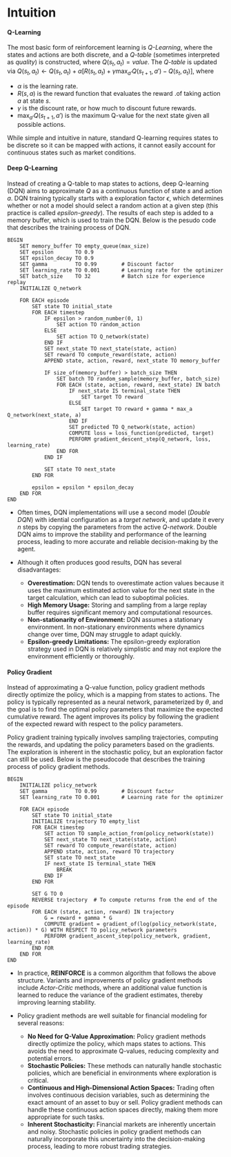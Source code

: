 # Intuition

#### Q-Learning

The most basic form of reinforcement learning is *Q-Learning*, where the states and actions are both discrete, and a *Q-table* (sometimes interpreted as *quality*) is constructed, where $Q(s_t, a_t) = value$. The *Q-table* is updated via $Q(s_t, a_t) \leftarrow Q(s_t, a_t) + \alpha \left[ R(s_t, a_t) + \gamma \max_{a'} Q(s_{t+1}, a') - Q(s_t, a_t) \right]$, where

* $\alpha$ is the learning rate.
* $R(s, a)$ is the reward function that evaluates the reward .of taking action $a$ at state $s$.
* $\gamma$ is the discount rate, or how much to discount future rewards.
* $\max_{a'} Q(s_{t+1}, a')$ is the maximum Q-value for the next state given all possible actions.

While simple and intuitive in nature, standard Q-learning requires states to be discrete so it can be mapped with actions, it cannot easily account for continuous states such as market conditions.

#### Deep Q-Learning

Instead of creating a Q-table to map states to actions, deep Q-learning (DQN) aims to approximate $Q$ as a continuous function of state $s$ and action $a$. DQN training typically starts with a exploration factor $\epsilon$, which determines whether or not a model should select a random action at a given step (this practice is called *epsilon-greedy*). The results of each step is added to a memory buffer, which is used to train the DQN. Below is the pesudo code that describes the training process of DQN.

```plaintext
BEGIN
    SET memory_buffer TO empty_queue(max_size)
    SET epsilon       TO 0.9
    SET epsilon_decay TO 0.9
    SET gamma         TO 0.99        # Discount factor
    SET learning_rate TO 0.001       # Learning rate for the optimizer
    SET batch_size    TO 32          # Batch size for experience replay
    INITIALIZE Q_network

    FOR EACH episode
        SET state TO initial_state
        FOR EACH timestep
            IF epsilon > random_number(0, 1)
                SET action TO random_action
            ELSE
                SET action TO Q_network(state)
            END IF
            SET next_state TO next_state(state, action)
            SET reward TO compute_reward(state, action)
            APPEND state, action, reward, next_state TO memory_buffer
            
            IF size_of(memory_buffer) > batch_size THEN
                SET batch TO random_sample(memory_buffer, batch_size)
                FOR EACH (state, action, reward, next_state) IN batch
                    IF next_state IS terminal_state THEN
                        SET target TO reward
                    ELSE
                        SET target TO reward + gamma * max_a Q_network(next_state, a)
                    END IF
                    SET predicted TO Q_network(state, action)
                    COMPUTE loss = loss_function(predicted, target)
                    PERFORM gradient_descent_step(Q_network, loss, learning_rate)
                END FOR
            END IF
            
            SET state TO next_state
        END FOR

        epsilon = epsilon * epsilon_decay
    END FOR
END
```

* Often times, DQN implementations will use a second model (*Double DQN*) with idential configuration as a *target network*, and update it every $n$ steps by copying the parameters from the active *Q-network*. Double DQN aims to improve the stability and performance of the learning process, leading to more accurate and reliable decision-making by the agent.

* Although it often produces good results, DQN has several disadvantages:

    * **Overestimation:** DQN tends to overestimate action values because it uses the maximum estimated action value for the next state in the target calculation, which can lead to suboptimal policies.
    * **High Memory Usage:** Storing and sampling from a large replay buffer requires significant memory and computational resources.
    * **Non-stationarity of Environment:** DQN assumes a stationary environment. In non-stationary environments where dynamics change over time, DQN may struggle to adapt quickly.
    * **Epsilon-greedy Limitations:** The epsilon-greedy exploration strategy used in DQN is relatively simplistic and may not explore the environment efficiently or thoroughly.

#### Policy Gradient

Instead of approximating a Q-value function, policy gradient methods directly optimize the policy, which is a mapping from states to actions. The policy is typically represented as a neural network, parameterized by $\theta$, and the goal is to find the optimal policy parameters that maximize the expected cumulative reward. The agent improves its policy by following the gradient of the expected reward with respect to the policy parameters.

Policy gradient training typically involves sampling trajectories, computing the rewards, and updating the policy parameters based on the gradients. The exploration is inherent in the stochastic policy, but an exploration factor can still be used. Below is the pseudocode that describes the training process of policy gradient methods.

```plaintext
BEGIN
    INITIALIZE policy_network
    SET gamma         TO 0.99        # Discount factor
    SET learning_rate TO 0.001       # Learning rate for the optimizer

    FOR EACH episode
        SET state TO initial_state
        INITIALIZE trajectory TO empty_list
        FOR EACH timestep
            SET action TO sample_action_from(policy_network(state))
            SET next_state TO next_state(state, action)
            SET reward TO compute_reward(state, action)
            APPEND state, action, reward TO trajectory
            SET state TO next_state
            IF next_state IS terminal_state THEN
                BREAK
            END IF
        END FOR
        
        SET G TO 0
        REVERSE trajectory  # To compute returns from the end of the episode
        FOR EACH (state, action, reward) IN trajectory
            G = reward + gamma * G
            COMPUTE gradient = gradient_of(log(policy_network(state, action)) * G) WITH RESPECT TO policy_network parameters
            PERFORM gradient_ascent_step(policy_network, gradient, learning_rate)
        END FOR
    END FOR
END
```

* In practice, **REINFORCE** is a common algorithm that follows the above structure. Variants and improvements of policy gradient methods include *Actor-Critic* methods, where an additional value function is learned to reduce the variance of the gradient estimates, thereby improving learning stability.

* Policy gradient methods are well suitable for financial modeling for several reasons:
    * **No Need for Q-Value Approximation:** Policy gradient methods directly optimize the policy, which maps states to actions. This avoids the need to approximate Q-values, reducing complexity and potential errors.
    * **Stochastic Policies:** These methods can naturally handle stochastic policies, which are beneficial in environments where exploration is critical.
    * **Continuous and High-Dimensional Action Spaces:** Trading often involves continuous decision variables, such as determining the exact amount of an asset to buy or sell. Policy gradient methods can handle these continuous action spaces directly, making them more appropriate for such tasks.
    * **Inherent Stochasticity:** Financial markets are inherently uncertain and noisy. Stochastic policies in policy gradient methods can naturally incorporate this uncertainty into the decision-making process, leading to more robust trading strategies.